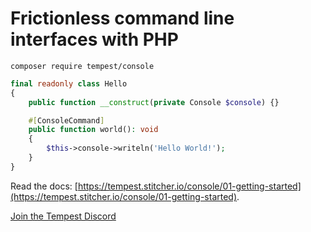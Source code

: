 # Frictionless command line interfaces with PHP

```
composer require tempest/console
```

```php
final readonly class Hello
{
    public function __construct(private Console $console) {}

    #[ConsoleCommand]
    public function world(): void
    {
        $this->console->writeln('Hello World!');
    }
}
```

Read the docs: [https://tempest.stitcher.io/console/01-getting-started](https://tempest.stitcher.io/console/01-getting-started).

[Join the Tempest Discord](https://discord.gg/pPhpTGUMPQ)